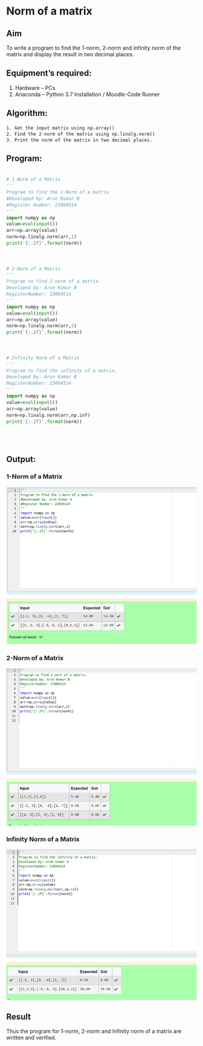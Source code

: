 # Norm of a matrix
## Aim
To write a program to find the 1-norm, 2-norm and infinity norm of the matrix and display the result in two decimal places.
## Equipment’s required:
1.	Hardware – PCs
2.	Anaconda – Python 3.7 Installation / Moodle-Code Runner
## Algorithm:
	1. Get the input matrix using np.array()   
    2. Find the 2-norm of the matrix using np.linalg.norm()
	3. Print the norm of the matrix in two decimal places.
## Program:
```Python

# 1-Norm of a Matrix
'''
Program to find the 1-Norm of a matrix
#Developed by: Arun Kumar B
#Register Number: 23004514
'''
import numpy as np
value=eval(input())
arr=np.array(value)
norm=np.linalg.norm(arr,1)
print('{:.2f}'.format(norm))



# 2-Norm of a Matrix
'''
Program to find 2-norm of a matrix.
Developed by: Arun Kumar B
RegisterNumber: 23004514
'''
import numpy as np
value=eval(input())
arr=np.array(value)
norm=np.linalg.norm(arr,2)
print('{:.2f}'.format(norm))



# Infinity Norm of a Matrix
'''
Program to find the infinity of a matrix.
Developed by: Arun Kumar B
RegisterNumber: 23004514
'''
import numpy as np
value=eval(input())
arr=np.array(value)
norm=np.linalg.norm(arr,np.inf)
print('{:.2f}'.format(norm))





```
## Output:
### 1-Norm of a Matrix
![output](/norm1.png)

### 2-Norm of a Matrix
![output](/norm2.png)

### Infinity Norm of a Matrix
![output](/norm3.png)

## Result
Thus the program for 1-norm, 2-norm and Infinity norm of a matrix are written and verified.
